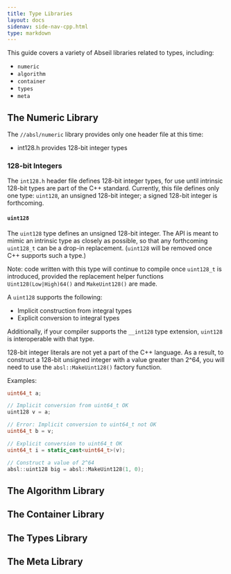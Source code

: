 ```yaml
---
title: Type Libraries
layout: docs
sidenav: side-nav-cpp.html
type: markdown
---
```


This guide covers a variety of Abseil libraries related to types, including:

* `numeric`
* `algorithm`
* `container`
* `types`
* `meta`


## The Numeric Library

The `//absl/numeric` library provides only one header file at this time:

* int128.h provides 128-bit integer types

### 128-bit Integers

The `int128.h` header file defines 128-bit integer types, for use until
intrinsic 128-bit types are part of the C++ standard. Currently, this file
defines only one type: `uint128`, an unsigned 128-bit integer; a signed 128-bit
integer is forthcoming.

#### `uint128`

The `uint128` type defines an unsigned 128-bit integer. The API is meant to
mimic an intrinsic type as closely as possible, so that any forthcoming
`uint128_t` can be a drop-in replacement. (`uint128` will be removed once C++
supports such a type.)

Note: code written with this type will continue to compile once `uint128_t`
is introduced, provided the replacement helper functions `Uint128(Low|High)64()`
and `MakeUint128()` are made.

A `uint128` supports the following:

* Implicit construction from integral types
* Explicit conversion to integral types

Additionally, if your compiler supports the `__int128` type extension, `uint128`
is interoperable with that type.

128-bit integer literals are not yet a part of the C++ language. As a result,
to construct a 128-bit unsigned integer with a value greater than 2^64, you will
need to use the `absl::MakeUint128()` factory function.

Examples:

```cpp
uint64_t a;

// Implicit conversion from uint64_t OK
uint128 v = a;

// Error: Implicit conversion to uint64_t not OK
uint64_t b = v;

// Explicit conversion to uint64_t OK
uint64_t i = static_cast<uint64_t>(v);

// Construct a value of 2^64
absl::uint128 big = absl::MakeUint128(1, 0);
```

## The Algorithm Library

## The Container Library

## The Types Library

## The Meta Library